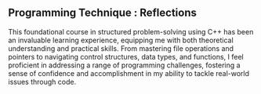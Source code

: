 ## Programming Technique : Reflections

This foundational course in structured problem-solving using C++ has been an invaluable learning experience, equipping me with both theoretical understanding and practical skills. From mastering file operations and pointers to navigating control structures, data types, and functions, I feel proficient in addressing a range of programming challenges, fostering a sense of confidence and accomplishment in my ability to tackle real-world issues through code.
